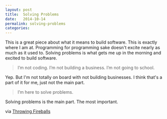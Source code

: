 ```yaml
---
layout: post
title:  Solving Problems
date:   2014-10-14
permalink: solving-problems
categories:
---
```


This is a great piece about what it means to build software. This is exactly where I am at.  Programming for programming sake doesn't excite nearly as much as it used to. Solving problems is what gets me up in the morning and excited to build software.

> I’m not coding. I’m not building a business. I’m not going to school.

Yep. But I'm not totally on board with not building businesses. I think that's a part of it for me, just not the main part.

> I’m here to solve problems.

Solving problems is the main part. The most important.

via [Throwing Fireballs](https://medium.com/@twelveonetwo/throwing-fireballs-95e9cf9e15c7)
